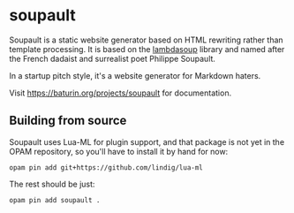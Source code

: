 soupault
========

Soupault is a static website generator based on HTML rewriting rather than template
processing. It is based on the [lambdasoup](http://aantron.github.io/lambdasoup/) library and named after
the French dadaist and surrealist poet Philippe Soupault.

In a startup pitch style, it's a website generator for Markdown haters.

Visit https://baturin.org/projects/soupault for documentation.

## Building from source

Soupault uses Lua-ML for plugin support, and that package is not yet in the OPAM repository,
so you'll have to install it by hand for now:

```
opam pin add git+https://github.com/lindig/lua-ml
```

The rest should be just:

```
opam pin add soupault .
```


